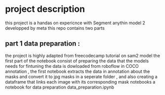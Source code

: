 # project description 
this project is a handas on expericnce with Segment anythin model 2 developped by meta this repo contains two parts 
## part 1 data preparation  : 
the project is highly adapted from freecodecamp tutorial on sam2 model the first part of the notebook consist of preparing the data that the models needs for fintuning the data is dowloaded from roboflow in COCO annotation , the first notebook extracts the data in annotation about the masks and convert it to jpg masks in a seperate folder , and also creating a dataframe that links each image with its corresponding mask 
notebooks a notebook for data preparation data_preparation.ipynb 
